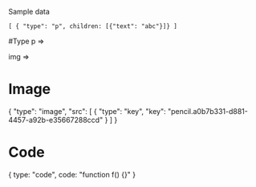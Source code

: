 Sample data
```
[ { "type": "p", children: [{"text": "abc"}]} ]
```

#Type
p => <p/>
img => <img/>

# Image
{
"type": "image",
"src": [
    {
    "type": "key",
    "key": "pencil.a0b7b331-d881-4457-a92b-e35667288ccd"
    }
]
}

# Code
{
    type: "code",
    code: "function f() {}"
}
